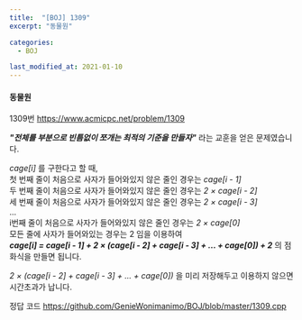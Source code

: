 ```yaml
---
title:  "[BOJ] 1309"
excerpt: "동물원"

categories:
  - BOJ

last_modified_at: 2021-01-10
---
```


#### 동물원

1309번 <https://www.acmicpc.net/problem/1309>

***"전체를 부분으로 빈틈없이 쪼개는 최적의 기준을 만들자"*** 라는 교훈을 얻은 문제였습니다.

*cage[i]* 를 구한다고 할 때,<br>
첫 번째 줄이 처음으로 사자가 들어와있지 않은 줄인 경우는 *cage[i - 1]*<br>
두 번째 줄이 처음으로 사자가 들어와있지 않은 줄인 경우는 *2 × cage[i - 2]*<br>
세 번째 줄이 처음으로 사자가 들어와있지 않은 줄인 경우는 *2 × cage[i - 3]*<br>
...<br>
i번째 줄이 처음으로 사자가 들어와있지 않은 줄인 경우는 *2 × cage[0]*<br>
모든 줄에 사자가 들어와있는 경우는 2 임을 이용하여<br>
***cage[i] = cage[i - 1] + 2 × (cage[i - 2] + cage[i - 3] + ... + cage[0]) + 2*** 의 점화식을 만들면 됩니다.

*2 × (cage[i - 2] + cage[i - 3] + ... + cage[0])* 을 미리 저장해두고 이용하지 않으면 시간초과가 납니다.

정답 코드 <https://github.com/GenieWonimanimo/BOJ/blob/master/1309.cpp>